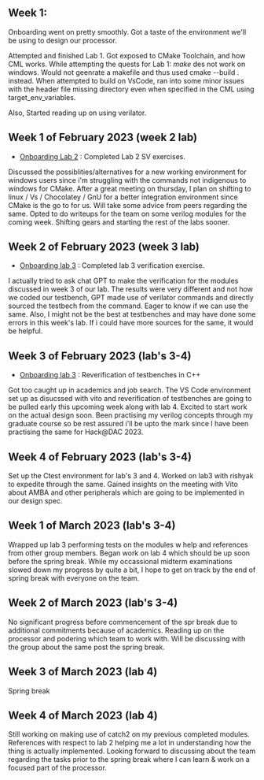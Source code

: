 ## Week 1:

Onboarding went on pretty smoothly. Got a taste of the environment we'll be using to design our processor.

Attempted and finished Lab 1. Got exposed to CMake Toolchain, and how CML works.
While attempting the quests for Lab 1:
*make* des not work on windows. Would not geenrate a makefile and thus used cmake --build . instead.
When attempted to build on VsCode, ran into some minor issues with the header file missing directory even when specified in the CML using target_env_variables.

Also, Started reading up on using verilator.


## Week 1 of February 2023 (week 2 lab) 
 
* [Onboarding Lab 2](https://github.com/siddharthkandpal/onboarding-lab-2)  : Completed Lab 2 SV exercises. 

Discussed the possiblities/alternatives for a new working environment for windows users since i'm struggling with the commands not indigenous to windows for CMake. 
After a great meeting on thursday, I plan on shifting to linux / Vs / Chocolatey / GnU for a better integration environment since CMake is the go to for us. Will take
some advice from peers regarding the same.
Opted to do writeups for the team on some verilog modules for the coming week. Shifting gears and starting the rest of the labs sooner. 

## Week 2 of February 2023 (week 3 lab)

* [Onboarding lab 3](https://github.com/siddharthkandpal/onboarding-lab-3) : Completed lab 3 verification exercise.

I actually tried to ask chat GPT to make the verification for the modules discussed in week 3 of our lab.
The results were very different and not how we coded our testbench, GPT made use of verilator commands and directly sourced
the testbech from the command. Eager to know if we can use the same.
Also, I might not be the best at testbenches and may have done some errors in this week's lab. If i could have more 
sources for the same, it would be helpful.

## Week 3 of February 2023 (lab's 3-4)

 * [Onboarding lab 3](https://github.com/siddharthkandpal/onboarding-lab-3) : Reverification of testbenches in C++

 Got too caught up in academics and job search. The VS Code environment set up as disucssed with vito and reverification of testbenches are going to be pulled early this upcoming week along with lab 4. Excited to start work on the actual design soon.
 Been practising my verilog concepts through my graduate course so be rest assured i'll be upto the mark since I have been practising the same for Hack@DAC 2023.
 
 ## Week 4 of February 2023 (lab's 3-4)
 
Set up the Ctest environment for lab's 3 and 4. Worked on lab3 with rishyak to expedite through the same. Gained insights on the meeting with Vito about AMBA and other peripherals which are going to be implemented in our design spec.
 
 
 ## Week 1 of March 2023 (lab's 3-4)
 
Wrapped up lab 3 performing tests on the modules w help and references from other group members. Began work on lab 4 which should be up soon before the spring break. 
While my occassional midterm examinations slowed down my progress by quite a bit, I hope to get on track by the end of spring break with everyone on the team.

## Week 2 of March 2023 (lab's 3-4)
No significant progress before commencement of the spr break due to additional commitments because of academics. Reading up on the processor and podering which team to work with. Will be discussing with the group about the same post the spring break.

## Week 3 of March 2023 (lab 4)

Spring break

## Week 4 of March 2023 (lab 4)

Still working on making use of catch2 on my previous completed modules. References with respect to lab 2 helping me a lot in understanding how the thing is actually implemented. Looking forward to discussing about the team regarding the tasks prior to the spring break where I can learn & work on a focused part of the processor. 

